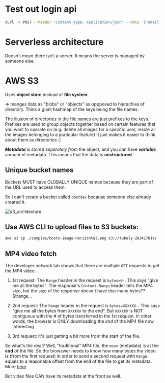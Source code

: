 # Test out login api

```bash
curl -X POST --header "Content-Type: application/json" --data '{"email": "admin@tubely.com", "password": "password"}' http://localhost:8091/api/login
```

# Serverless architecture

Doesn't mean there isn't a server. It means the server is managed by someone else.

# AWS S3

Uses **object store** instead of **file system**.

=> manges data as "blobs" or "objects" as oppposed to hierachies of directory. 
Think a giant hashmap of the keys being the file names.

The illusion of directories in the file names are just prefixes to the keys. Prefixes are used to group objects together based on certain features that you want to operate on (e.g. delete all images for a specific user, resize all the images belonging to a particular feature)
It just makes it easier to think about them as directories :) 

***Metadata*** is stored *separately from* the object, and you can have ***variable*** amount of metadata. This means that the data is **unstructured**.


## Unique bucket names

Buckets MUST have GLOBALLY UNIQUE names because they are part of the URL used to access them.

So I can't create a bucket called `bootdev` because someone else already created it.

![s3_architecture](./assets/s3_architecture.png)

## Use AWS CLI to upload files to S3 buckets:

```bash
aws s3 cp ./samples/boots-image-horizontal.png s3://tubely-283427619/
```

## MP4 video fetch

The developer network tab shows that there are multiple `GET` requests to get the MP4 video.


1. 1st request: The `Range` header in the request is `bytes=0-`. This says "give me all the bytes". The response's `Content-Range` header tells the MP4 size, but the size of the response doesn't have that many bytes?? Strange...

2. 2nd request: The `Range` header in the request is `bytes=XXXXXX-`. This says "give me all the bytes from `XXXXXX` to the end". But `XXXXXX` is NOT contiguous with the # of bytes transferred in the 1st request. In other words, the browser is ONLY downloading the *end* of the MP4 file now. Interesting 

3. 3rd request: it's just getting a bit more from the start of the file.


So what's the deal? Well, "traditional" MP4 file, the `moov` (metadata) is at the **end** of the file. So the browswer needs to know how many bytes the video is (from the first request) in order to send a second request with `Range` equals to a reasonable offset from the end of the file to get its metadata. More [here](https://surma.dev/things/range-requests/#blobdef)

But video files CAN have its metadata at the front as well.




